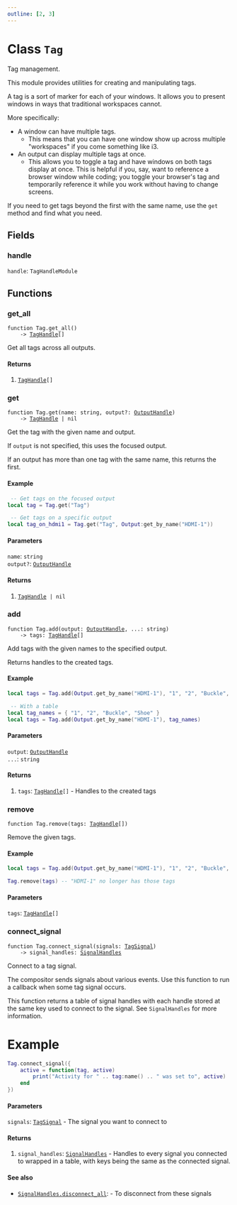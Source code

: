 ```yaml
---
outline: [2, 3]
---
```


# Class `Tag`


Tag management.

This module provides utilities for creating and manipulating tags.

A tag is a sort of marker for each of your windows. It allows you to present windows in ways that
traditional workspaces cannot.

More specifically:

 - A window can have multiple tags.
   - This means that you can have one window show up across multiple "workspaces" if you come something like i3.
 - An output can display multiple tags at once.
   - This allows you to toggle a tag and have windows on both tags display at once. This is helpful if you, say, want to reference a browser window while coding; you toggle your browser's tag and temporarily reference it while you work without having to change screens.

If you need to get tags beyond the first with the same name, use the `get` method and find what you need.

## Fields

### handle

`handle`: <code>TagHandleModule</code>




## Functions

### <Badge type="function" text="function" /> get_all

<div class="language-lua"><pre><code>function Tag.get_all()
    -> <a href="/classes/TagHandle">TagHandle</a>[]</code></pre></div>

Get all tags across all outputs.




#### Returns

1. <code><a href="/classes/TagHandle">TagHandle</a>[]</code>




### <Badge type="function" text="function" /> get

<div class="language-lua"><pre><code>function Tag.get(name: string, output?: <a href="/classes/OutputHandle">OutputHandle</a>)
    -> <a href="/classes/TagHandle">TagHandle</a> | nil</code></pre></div>

Get the tag with the given name and output.

If `output` is not specified, this uses the focused output.

If an output has more than one tag with the same name, this returns the first.

#### Example
```lua
 -- Get tags on the focused output
local tag = Tag.get("Tag")

 -- Get tags on a specific output
local tag_on_hdmi1 = Tag.get("Tag", Output:get_by_name("HDMI-1"))
```



#### Parameters

`name`: <code>string</code><br>
`output?`: <code><a href="/classes/OutputHandle">OutputHandle</a></code>



#### Returns

1. <code><a href="/classes/TagHandle">TagHandle</a> | nil</code>




### <Badge type="function" text="function" /> add

<div class="language-lua"><pre><code>function Tag.add(output: <a href="/classes/OutputHandle">OutputHandle</a>, ...: string)
    -> tags: <a href="/classes/TagHandle">TagHandle</a>[]</code></pre></div>

Add tags with the given names to the specified output.

Returns handles to the created tags.

#### Example
```lua
local tags = Tag.add(Output.get_by_name("HDMI-1"), "1", "2", "Buckle", "Shoe")

 -- With a table
local tag_names = { "1", "2", "Buckle", "Shoe" }
local tags = Tag.add(Output.get_by_name("HDMI-1"), tag_names)
```




#### Parameters

`output`: <code><a href="/classes/OutputHandle">OutputHandle</a></code><br>
`...`: <code>string</code>



#### Returns

1. `tags`: <code><a href="/classes/TagHandle">TagHandle</a>[]</code> - Handles to the created tags




### <Badge type="function" text="function" /> remove

<div class="language-lua"><pre><code>function Tag.remove(tags: <a href="/classes/TagHandle">TagHandle</a>[])</code></pre></div>

Remove the given tags.

#### Example
```lua
local tags = Tag.add(Output.get_by_name("HDMI-1"), "1", "2", "Buckle", "Shoe")

Tag.remove(tags) -- "HDMI-1" no longer has those tags
```


#### Parameters

`tags`: <code><a href="/classes/TagHandle">TagHandle</a>[]</code>






### <Badge type="function" text="function" /> connect_signal

<div class="language-lua"><pre><code>function Tag.connect_signal(signals: <a href="/classes/TagSignal">TagSignal</a>)
    -> signal_handles: <a href="/classes/SignalHandles">SignalHandles</a></code></pre></div>

Connect to a tag signal.

The compositor sends signals about various events. Use this function to run a callback when
some tag signal occurs.

This function returns a table of signal handles with each handle stored at the same key used
to connect to the signal. See `SignalHandles` for more information.

# Example
```lua
Tag.connect_signal({
    active = function(tag, active)
        print("Activity for " .. tag:name() .. " was set to", active)
    end
})
```




#### Parameters

`signals`: <code><a href="/classes/TagSignal">TagSignal</a></code> - The signal you want to connect to



#### Returns

1. `signal_handles`: <code><a href="/classes/SignalHandles">SignalHandles</a></code> - Handles to every signal you connected to wrapped in a table, with keys being the same as the connected signal.



#### See also

- <code><a href="/classes/SignalHandles#disconnect_all">SignalHandles.disconnect_all</a></code>: - To disconnect from these signals